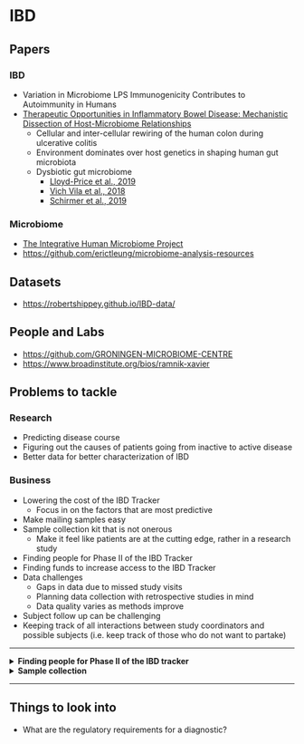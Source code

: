 # IBD

## Papers

### IBD
- Variation in Microbiome LPS Immunogenicity Contributes to Autoimmunity in Humans
- [Therapeutic Opportunities in Inflammatory Bowel Disease: Mechanistic Dissection of Host-Microbiome Relationships](https://mattfeng.tech/reading-group/papers/j.cell.2019.07.045)
  - Cellular and inter-cellular rewiring of the human colon during ulcerative colitis
  - Environment dominates over host genetics in shaping human gut microbiota
  - Dysbiotic gut microbiome
    - [Lloyd-Price et al., 2019](https://www.ncbi.nlm.nih.gov/pmc/articles/PMC6778965/#R58)
    - [Vich Vila et al., 2018](https://www.ncbi.nlm.nih.gov/pmc/articles/PMC6778965/#R100)
    - [Schirmer et al., 2019](https://www.ncbi.nlm.nih.gov/pmc/articles/PMC6778965/#R86)

### Microbiome
- [The Integrative Human Microbiome Project](https://www.nature.com/articles/s41586-019-1238-8)
- https://github.com/erictleung/microbiome-analysis-resources

## Datasets
- https://robertshippey.github.io/IBD-data/

## People and Labs
- https://github.com/GRONINGEN-MICROBIOME-CENTRE
- https://www.broadinstitute.org/bios/ramnik-xavier

## Problems to tackle

### Research
- Predicting disease course
- Figuring out the causes of patients going from inactive to active disease
- Better data for better characterization of IBD

### Business
- Lowering the cost of the IBD Tracker
  - Focus in on the factors that are most predictive
- Make mailing samples easy
- Sample collection kit that is not onerous
  - Make it feel like patients are at the cutting edge, rather in a research
    study
- Finding people for Phase II of the IBD Tracker
- Finding funds to increase access to the IBD Tracker
- Data challenges
  - Gaps in data due to missed study visits
  - Planning data collection with retrospective studies in mind
  - Data quality varies as methods improve
- Subject follow up can be challenging
- Keeping track of all interactions between study coordinators and possible
  subjects (i.e. keep track of those who do not want to partake)

---

<details>
<summary><b>Finding people for Phase II of the IBD tracker</b></summary>

- Recruiting
  - Screen against past illnesses
  - Screen for IBD
  - Set up criteria for controls
- Logistics
  - approaching subjects
  - setting study visits
  - recuitment of special cohorts
  - acquiring consent

</details>

<details>
<summary><b>Sample collection</b></summary>

- Unique ID for each asmple
- Samples must be processed according to protocol and collaborator requests
  - For IBD tracker, **Freezerworks** is used to barcode and track sample
    attributes and location

</details>

---

## Things to look into
- What are the regulatory requirements for a diagnostic?
